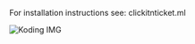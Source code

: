 For installation instructions see: clickitnticket.ml



![Koding IMG](https://assets.brandfolder.com/odxjy2-1vxsm0-4mqaom/original/Koding_Logo_Color.png)